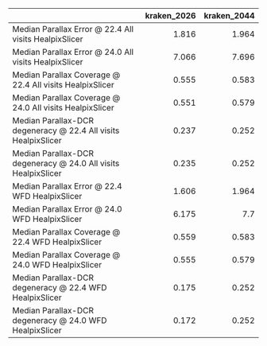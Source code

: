 |                                                                |   kraken_2026 |   kraken_2044 |
|:---------------------------------------------------------------|--------------:|--------------:|
| Median Parallax Error @ 22.4 All visits HealpixSlicer          |         1.816 |         1.964 |
| Median Parallax Error @ 24.0 All visits HealpixSlicer          |         7.066 |         7.696 |
| Median Parallax Coverage @ 22.4 All visits HealpixSlicer       |         0.555 |         0.583 |
| Median Parallax Coverage @ 24.0 All visits HealpixSlicer       |         0.551 |         0.579 |
| Median Parallax-DCR degeneracy @ 22.4 All visits HealpixSlicer |         0.237 |         0.252 |
| Median Parallax-DCR degeneracy @ 24.0 All visits HealpixSlicer |         0.235 |         0.252 |
| Median Parallax Error @ 22.4 WFD HealpixSlicer                 |         1.606 |         1.964 |
| Median Parallax Error @ 24.0 WFD HealpixSlicer                 |         6.175 |         7.7   |
| Median Parallax Coverage @ 22.4 WFD HealpixSlicer              |         0.559 |         0.583 |
| Median Parallax Coverage @ 24.0 WFD HealpixSlicer              |         0.555 |         0.579 |
| Median Parallax-DCR degeneracy @ 22.4 WFD HealpixSlicer        |         0.175 |         0.252 |
| Median Parallax-DCR degeneracy @ 24.0 WFD HealpixSlicer        |         0.172 |         0.252 |
